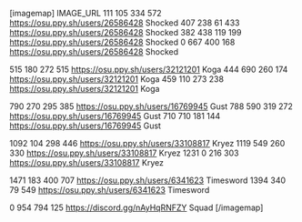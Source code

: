 [imagemap]
IMAGE_URL
111 105 334 572 https://osu.ppy.sh/users/26586428 Shocked
407 238 61 433 https://osu.ppy.sh/users/26586428 Shocked
382 438 119 199 https://osu.ppy.sh/users/26586428 Shocked
0 667 400 168 https://osu.ppy.sh/users/26586428 Shocked

515 180 272 515 https://osu.ppy.sh/users/32121201 Koga
444 690 260 174 https://osu.ppy.sh/users/32121201 Koga
459 110 273 238 https://osu.ppy.sh/users/32121201 Koga

790 270 295 385 https://osu.ppy.sh/users/16769945 Gust
788 590 319 272 https://osu.ppy.sh/users/16769945 Gust
710 710 181 144 https://osu.ppy.sh/users/16769945 Gust

1092 104 298 446 https://osu.ppy.sh/users/33108817 Kryez
1119 549 260 330 https://osu.ppy.sh/users/33108817 Kryez
1231 0 216 303 https://osu.ppy.sh/users/33108817 Kryez

1471 183 400 707 https://osu.ppy.sh/users/6341623 Timesword
1394 340 79 549 https://osu.ppy.sh/users/6341623 Timesword

0 954 794 125 https://discord.gg/nAyHqRNFZY Squad
[/imagemap]
